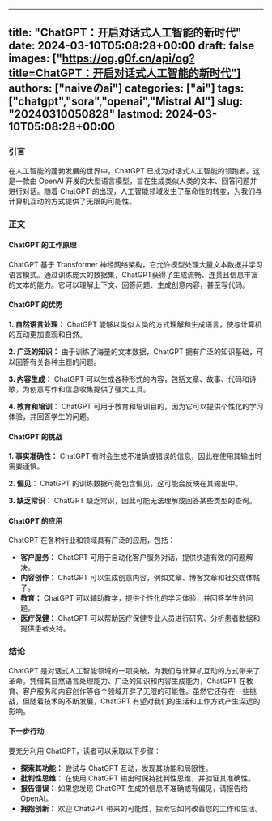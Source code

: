 
---
title: "ChatGPT：开启对话式人工智能的新时代"
date: 2024-03-10T05:08:28+00:00
draft: false
images: ["https://og.g0f.cn/api/og?title=ChatGPT：开启对话式人工智能的新时代"]
authors: ["naiveのai"]
categories: ["ai"]
tags: ["chatgpt","sora","openai","Mistral AI"]
slug: "20240310050828"
lastmod: 2024-03-10T05:08:28+00:00
---
### 引言

在人工智能的蓬勃发展的世界中，ChatGPT 已成为对话式人工智能的领跑者。这是一款由 OpenAI 开发的大型语言模型，旨在生成类似人类的文本、回答问题并进行对话。随着 ChatGPT 的出现，人工智能领域发生了革命性的转变，为我们与计算机互动的方式提供了无限的可能性。

### 正文

#### ChatGPT 的工作原理

ChatGPT 基于 Transformer 神经网络架构，它允许模型处理大量文本数据并学习语言模式。通过训练庞大的数据集，ChatGPT获得了生成流畅、连贯且信息丰富的文本的能力。它可以理解上下文、回答问题、生成创意内容，甚至写代码。

#### ChatGPT 的优势

**1. 自然语言处理：** ChatGPT 能够以类似人类的方式理解和生成语言，使与计算机的互动更加直观和自然。

**2. 广泛的知识：** 由于训练了海量的文本数据，ChatGPT 拥有广泛的知识基础，可以回答有关各种主题的问题。

**3. 内容生成：** ChatGPT 可以生成各种形式的内容，包括文章、故事、代码和诗歌，为创意写作和信息收集提供了强大工具。

**4. 教育和培训：** ChatGPT 可用于教育和培训目的，因为它可以提供个性化的学习体验，并回答学生的问题。

#### ChatGPT 的挑战

**1. 事实准确性：** ChatGPT 有时会生成不准确或错误的信息，因此在使用其输出时需要谨慎。

**2. 偏见：** ChatGPT 的训练数据可能包含偏见，这可能会反映在其输出中。

**3. 缺乏常识：** ChatGPT 缺乏常识，因此可能无法理解或回答某些类型的查询。

#### ChatGPT 的应用

ChatGPT 在各种行业和领域具有广泛的应用，包括：

* **客户服务：** ChatGPT 可用于自动化客户服务对话，提供快速有效的问题解决。
* **内容创作：** ChatGPT 可以生成创意内容，例如文章、博客文章和社交媒体帖子。
* **教育：** ChatGPT 可以辅助教学，提供个性化的学习体验，并回答学生的问题。
* **医疗保健：** ChatGPT 可以帮助医疗保健专业人员进行研究、分析患者数据和提供患者支持。

### 结论

ChatGPT 是对话式人工智能领域的一项突破，为我们与计算机互动的方式带来了革命。凭借其自然语言处理能力、广泛的知识和内容生成能力，ChatGPT 在教育、客户服务和内容创作等各个领域开辟了无限的可能性。虽然它还存在一些挑战，但随着技术的不断发展，ChatGPT 有望对我们的生活和工作方式产生深远的影响。

#### 下一步行动

要充分利用 ChatGPT，读者可以采取以下步骤：

* **探索其功能：** 尝试与 ChatGPT 互动，发现其功能和局限性。
* **批判性思维：** 在使用 ChatGPT 输出时保持批判性思维，并验证其准确性。
* **报告错误：** 如果您发现 ChatGPT 生成的信息不准确或有偏见，请报告给 OpenAI。
* **拥抱创新：** 欢迎 ChatGPT 带来的可能性，探索它如何改善您的工作和生活。